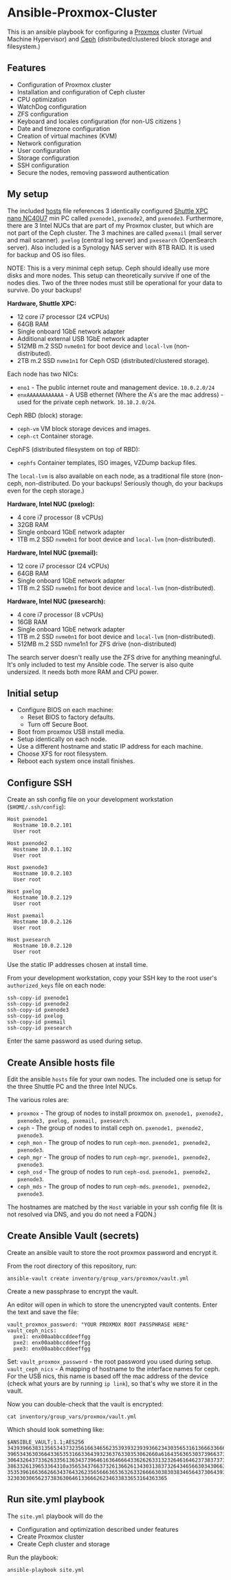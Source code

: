 # Ansible-Proxmox-Cluster

This is an ansible playbook for configuring a [Proxmox](https://pve.proxmox.com) cluster (Virtual Machine Hypervisor) and [Ceph](https://ceph.com/) (distributed/clustered block storage and filesystem.)

## Features

- Configuration of Proxmox cluster
- Installation and configuration of Ceph cluster
- CPU optimization 
- WatchDog configuration
- ZFS configuration
- Keyboard and locales configuration (for non-US citizens )
- Date and timezone configuration 
- Creation of virtual machines (KVM)
- Network configuration
- User configuration
- Storage configuration
- SSH configuration
- Secure the nodes, removing password authentication



## My setup

The included [hosts](inventory/hosts) file references 3 identically configured [Shuttle XPC nano NC40U7](https://www.shuttle.eu/en/products/nano/nc40u7) min PC called `pxenode1`, `pxenode2`, and `pxenode3`. Furthermore, there are 3 Intel NUCs that are part of my Proxmox cluster, but which are not part of the Ceph cluster. The 3 machines are called `pxemail` (mail server and mail scanner). `pxelog` (central log server) and `pxesearch` (OpenSearch server). Also included is a Synology NAS server with 8TB RAID. It is used for backup and OS iso files.

NOTE: This is a very minimal ceph setup. Ceph should ideally use more disks and more nodes. This setup can theoretically survive if one of the nodes dies. Two of the three nodes must still be operational for your data to survive. Do your backups!

**Hardware, Shuttle XPC:**

 * 12 core i7 processor (24 vCPUs)
 * 64GB RAM
 * Single onboard 1GbE network adapter
 * Additional external USB 1GbE network adapter
 * 512MB m.2 SSD `nvme0n1` for boot device and `local-lvm` (non-distributed).
 * 2TB m.2 SSD `nvme1n1` for Ceph OSD (distributed/clustered storage).

Each node has two NICs:

 * `eno1` - The public internet route and management device. `10.0.2.0/24`
 * `enxAAAAAAAAAAAA` - A USB ethernet (Where the A's are the mac address) - used for the private ceph network. `10.10.2.0/24`.

Ceph RBD (block) storage:

 * `ceph-vm` VM block storage devices and images.
 * `ceph-ct` Container storage.

CephFS (distributed filesystem on top of RBD):

 * `cephfs` Container templates, ISO images, VZDump backup files.

The `local-lvm` is also available on each node, as a traditional file store (non-ceph, non-distributed. Do your backups! Seriously though, do your backups even for the ceph storage.)

**Hardware, Intel NUC (pxelog):**

 * 4 core i7 processor (8 vCPUs)
 * 32GB RAM
 * Single onboard 1GbE network adapter
 * 1TB m.2 SSD `nvme0n1` for boot device and `local-lvm` (non-distributed).

**Hardware, Intel NUC (pxemail):**

 * 12 core i7 processor (24 vCPUs)
 * 64GB RAM
 * Single onboard 1GbE network adapter
 * 1TB m.2 SSD `nvme0n1` for boot device and `local-lvm` (non-distributed).

**Hardware, Intel NUC (pxesearch):**

 * 4 core i7 processor (8 vCPUs)
 * 16GB RAM
 * Single onboard 1GbE network adapter
 * 1TB m.2 SSD `nvme0n1` for boot device and `local-lvm` (non-distributed).
 * 512MB m.2 SSD nvme1n1 for ZFS drive (non-distributed)

The search server doesn't really use the ZFS drive for anything meaningful. It's only included to test my Ansible code. The server is also quite undersized. It needs both more RAM and CPU power.



## Initial setup

* Configure BIOS on each machine:
  * Reset BIOS to factory defaults.
  * Turn off Secure Boot.
* Boot from proxmox USB install media.
* Setup identically on each node.
* Use a different hostname and static IP address for each machine.
* Choose XFS for root filesystem.
* Reboot each system once install finishes.

## Configure SSH

Create an ssh config file on your development workstation (`$HOME/.ssh/config`):

```
Host pxenode1
  Hostname 10.0.2.101
  User root

Host pxenode2
  Hostname 10.0.1.102
  User root

Host pxenode3
  Hostname 10.0.2.103
  User root

Host pxelog
  Hostname 10.0.2.129
  User root

Host pxemail
  Hostname 10.0.2.126
  User root

Host pxesearch
  Hostname 10.0.2.120
  User root
```

Use the static IP addresses chosen at install time.

From your development workstation, copy your SSH key to the root user's `authorized_keys` file on each node:

```
ssh-copy-id pxenode1
ssh-copy-id pxenode2
ssh-copy-id pxenode3
ssh-copy-id pxelog
ssh-copy-id pxemail
ssh-copy-id pxesearch
```

Enter the same password as used during setup.



## Create Ansible hosts file

Edit the ansible `hosts` file for your own nodes. The included one is setup for the three Shuttle PC and the three Intel NUCs.

The various roles are:

 * `proxmox` - The group of nodes to install proxmox on. `pxenode1, pxenode2, pxenode3, pxelog, pxemail, pxesearch`.
 * `ceph` - The group of nodes to install ceph on. `pxenode1, pxenode2, pxenode3`.
 * `ceph_mon` - The group of nodes to run `ceph-mon`. `pxenode1, pxenode2, pxenode3`.
 * `ceph_mgr` - The group of nodes to run `ceph-mgr`. `pxenode1, pxenode2, pxenode3`.
 * `ceph_osd` - The group of nodes to run `ceph-osd`. `pxenode1, pxenode2, pxenode3`.
 * `ceph_mds` - The group of nodes to run `ceph-mds`. `pxenode1, pxenode2, pxenode3`.

The hostnames are matched by the `Host` variable in your ssh config file (It is not resolved via DNS, and you do not need a FQDN.)



## Create Ansible Vault (secrets)

Create an ansible vault to store the root proxmox password and encrypt it. 

From the root directory of this repository, run:

```
ansible-vault create inventory/group_vars/proxmox/vault.yml
```

Create a new passphrase to encrypt the vault.

An editor will open in which to store the unencrypted vault contents. Enter the
text and save the file:

```
vault_proxmox_password: "YOUR PROXMOX ROOT PASSPHRASE HERE"
vault_ceph_nics:
  pxe1: enx00aabbccddeeffgg
  pxe2: enx00aabbccddeeffgg
  pxe3: enx00aabbccddeeffgg
```

Set:
 `vault_proxmox_password` - the root password you used during setup.
 `vault_ceph_nics` - A mapping of hostname to the interface names for ceph. For the USB nics, this name is based off the mac address of the device (check what yours are by running `ip link`), so that's why we store it in the vault.

Now you can double-check that the vault is encrypted:

```
cat inventory/group_vars/proxmox/vault.yml
```

Which should look something like:

```
$ANSIBLE_VAULT;1.1;AES256
34393966383135653437323561663465623539393239393662343035653161366633666365643065
3965343630366433653531663364393236376330353062660a616435636530373966373962663565
30643264373362633561363437396461636466643362626331323264616462373837373263616135
3863326139653364310a356534376637326136626134303138373264346566303430663661303537
35353961663662663437643262356566636536326332666630383038346564373064393538366334
3230303065623738363064613366626234633833653164363365
```

## Run site.yml playbook

The `site.yml` playbook will do the 

 * Configuration and optimization described under features
 * Create Proxmox cluster
 * Create Ceph cluster and storage

Run the playbook:

```
ansible-playbook site.yml
```

